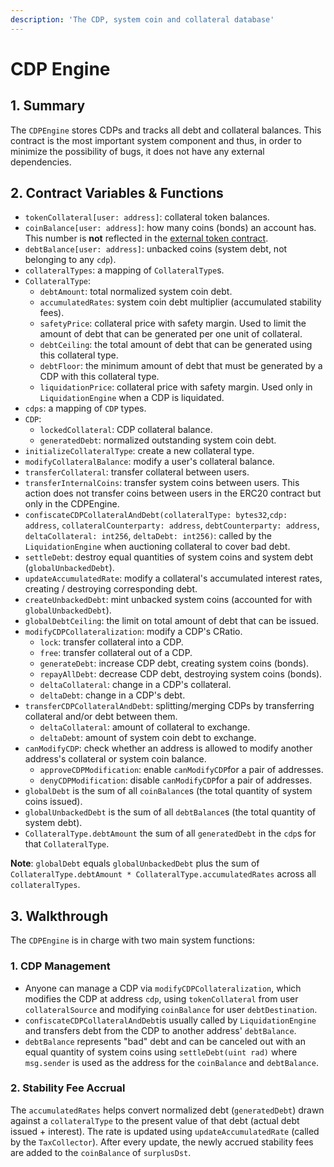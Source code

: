 ```yaml
---
description: 'The CDP, system coin and collateral database'
---
```


# CDP Engine

## 1. Summary <a id="1-introduction-summary"></a>

The `CDPEngine` stores CDPs and tracks all debt and collateral balances. This contract is the most important system component and thus, in order to minimize the possibility of bugs, it does not have any external dependencies.

## 2. Contract Variables & Functions <a id="2-contract-details"></a>

* `tokenCollateral[user: address]`: collateral token balances.
* `coinBalance[user: address]`: how many coins \(bonds\) an account has. This number is **not** reflected in the [external token contract](https://reflexer-labs.gitbook.io/geb/system-contracts/token-module/system-coin).
* `debtBalance[user: address]`: unbacked coins \(system debt, not belonging to any `cdp`\).
* `collateralTypes`: a mapping of `CollateralType`s.
* `CollateralType`:
  * `debtAmount`: total normalized system coin debt.
  * `accumulatedRates`: system coin debt multiplier \(accumulated stability fees\).
  * `safetyPrice`: collateral price with safety margin. Used to limit the amount of debt that can be generated per one unit of collateral.
  * `debtCeiling`: the total amount of debt that can be generated using this collateral type.
  * `debtFloor`: the minimum amount of debt that must be generated by a CDP with this collateral type.
  * `liquidationPrice`: collateral price with safety margin. Used only in `LiquidationEngine` when a CDP is liquidated.
* `cdps`: a mapping of `CDP` types.
* `CDP`:
  * `lockedCollateral`: CDP collateral balance.
  * `generatedDebt`: normalized outstanding system coin debt.
* `initializeCollateralType`: create a new collateral type.
* `modifyCollateralBalance`: modify a user's collateral balance.
* `transferCollateral`: transfer collateral between users.
* `transferInternalCoins`: transfer system coins between users. This action does not transfer coins between users in the ERC20 contract but only in the CDPEngine.
* `confiscateCDPCollateralAndDebt(collateralType: bytes32`,`cdp: address`, `collateralCounterparty: address`, `debtCounterparty: address`, `deltaCollateral: int256`, `deltaDebt: int256)`: called by the `LiquidationEngine` when auctioning collateral to cover bad debt.
* `settleDebt`: destroy equal quantities of system coins and system debt \(`globalUnbackedDebt`\).
* `updateAccumulatedRate`: modify a collateral's accumulated interest rates, creating / destroying corresponding debt.
* `createUnbackedDebt`: mint unbacked system coins \(accounted for with `globalUnbackedDebt`\).
* `globalDebtCeiling`: the limit on total amount of debt that can be issued.
* `modifyCDPCollateralization`: modify a CDP's CRatio.
  * `lock`: transfer collateral into a CDP.
  * `free`: transfer collateral out of a CDP.
  * `generateDebt`: increase CDP debt, creating system coins \(bonds\).
  * `repayAllDebt`: decrease CDP debt, destroying system coins \(bonds\).
  * `deltaCollateral`: change in a CDP's collateral.
  * `deltaDebt`: change in a CDP's debt.
* `transferCDPCollateralAndDebt`: splitting/merging CDPs by transferring collateral and/or debt between them.
  * `deltaCollateral`: amount of collateral to exchange.
  * `deltaDebt`: amount of system coin debt to exchange.
* `canModifyCDP`: check whether an address is allowed to modify another address's collateral or system coin balance.
  * `approveCDPModification`: enable `canModifyCDP`for a pair of addresses.
  * `denyCDPModification`: disable `canModifyCDP`for a pair of addresses.
* `globalDebt` is the sum of all `coinBalance`s \(the total quantity of system coins issued\).
* `globalUnbackedDebt` is the sum of all `debtBalance`s \(the total quantity of system debt\).
* `CollateralType.debtAmount` the sum of all `generatedDebt` in the `cdp`s for that `CollateralType`.

**Note**: `globalDebt` equals `globalUnbackedDebt` plus the sum of `CollateralType.debtAmount * CollateralType.accumulatedRates` across all `collateralTypes`.

## 3. Walkthrough <a id="3-mechanisms-and-concepts"></a>

The `CDPEngine` is in charge with two main system functions:

### 1. CDP Management <a id="vault-management"></a>

* Anyone can manage a CDP via `modifyCDPCollateralization`, which modifies the CDP at address `cdp`, using `tokenCollateral` from user `collateralSource` and modifying `coinBalance` for user `debtDestination`.
* `confiscateCDPCollateralAndDebt`is usually called by `LiquidationEngine` and transfers debt from the CDP to another address' `debtBalance`.
* `debtBalance` represents "bad" debt and can be canceled out with an equal quantity of system coins using `settleDebt(uint rad)` where `msg.sender` is used as the address for the `coinBalance` and `debtBalance`.

### **2. Stability Fee Accrual** <a id="rate-updates-via-fold-bytes32-ilk-address-u-int-rate"></a>

The `accumulatedRates` helps convert normalized debt \(`generatedDebt`\) drawn against a `collateralType` to the present value of that debt \(actual debt issued + interest\). The rate is updated using `updateAccumulatedRate` \(called by the `TaxCollector`\). After every update, the newly accrued stability fees are added to the `coinBalance` of `surplusDst`.

